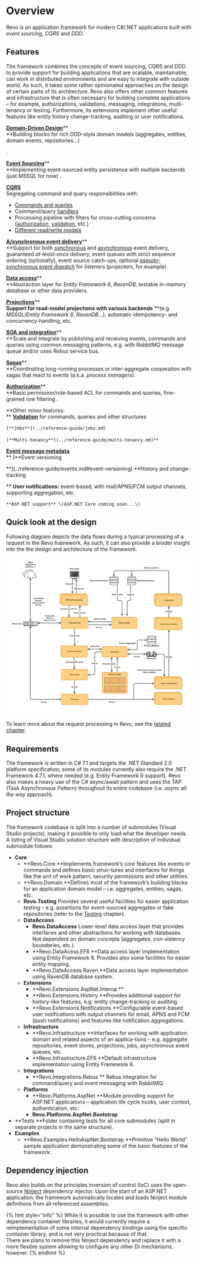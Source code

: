 # Overview

Revo is an application framework for modern C\#/.NET applications built with _event sourcing_, _CQRS_ and _DDD_.

## Features

 The framework combines the concepts of event sourcing, CQRS and DDD to provide support for building applications that are scalable, maintainable, can work in distributed environments and are easy to integrate with outside world. As such, it takes some rather opinionated approaches on the design of certain parts of its architecture. Revo also offers other common features and infrastructure that is often necessary for building complete applications – for example, authorizations, validations, messaging, integrations, multi-tenancy or testing. Furthermore, its extensions implement other useful features like entity history change-tracking, auditing or user notifications.

[**Domain-Driven Design**](../reference-guide/domain-building-blocks.md)**  
**Building blocks for rich DDD-style domain models \(aggregates, entities, domain events, repositories...\)

.

[**Event Sourcing**](../reference-guide/events.md)**  
**Implementing event-sourced entity persistence with multiple backends \(just _MSSQL_ for now\)
.


[**CQRS**](../reference-guide/commands-and-queries.md)  
Segregating command and query responsibilities with:

* [Commands and queries
  ](../reference-guide/commands-and-queries.md#commands-queries)
* Command/query [handlers
  ](../reference-guide/commands-and-queries.md#command-query-handlers)
* Processing pipeline with filters for cross-cutting concerns \([authorization](../reference-guide/authorization.md), [validation](../reference-guide/validation.md), etc.\)
* [Different read/write models](../reference-guide/projections.md)

[**A/synchronous event delivery**](../reference-guide/events.md)**  
**Support for both [synchronous](../reference-guide/events.md#synchronous-event-processing) and [asynchronous](../reference-guide/events.md#asynchronous-event-processing) event delivery, guaranteed _at-least-once_ delivery, event queues with strict sequence ordering \(optionally\), event source catch-ups, optional [pseudo-synchronous event dispatch](../reference-guide/events.md#pseudo-synchronous-event-dispatch) for listeners \(projectors, for example\).

[**Data access**](../reference-guide/data-persistence.md)**  
**Abstraction layer for _Entity Framework 6_, _RavenDB,_ testable _in-memory database_ or other data providers.

[**Projections**](../reference-guide/projections.md)**  
**Support for read-model projections with various backends** **\(e.g. _MSSQL_/_Entity Framework 6_, _RavenDB_...\), automatic idempotency- and concurrency-handling, etc.

[**SOA and integration**](../reference-guide/integrations.md)**  
**Scale and integrate by publishing and receiving events, commands and queries using common messaging patterns, e.g. with _RabbitMQ_ message queue and/or uses _Rebus_ service bus.

[**Sagas**](../reference-guide/sagas.md)**  
**Coordinating long-running processes or inter-aggregate cooperation with sagas that react to events \(a.k.a. _process managers_\).

[**Authorization**](../reference-guide/authorization.md)**  
**Basic permission/role-based ACL for commands and queries, fine-grained row filtering
.

**Other minor features:  
**	[**Validation**](../reference-guide/validation.md) for commands, queries and other structures
  
	[**Jobs**](../reference-guide/jobs.md)
  
	[**Multi-tenancy**](../reference-guide/multi-tenancy.md)**  
**[	**Event message metadata**](../reference-guide/events.md#event-messages-and-metadata)**  
**	[**Event versioning
  
**](../reference-guide/events.md#event-versioning)	**History and change-tracking
  
**	**User notifications:** event-based, with mail/APNS/FCM output channels, supporting aggregation, etc.
  
	**ASP.NET support** \(ASP.NET Core coming soon...\)

## Quick look at the design

Following diagram depicts the data flows during a typical processing of a request in the Revo framework. As such, it can also provide a broder insight into the the design and architecture of the framework.

![Data flows during a typical request processing in Revo.](../.gitbook/assets/revo_request_processing_data_flows-3%20%282%29.png)

To learn more about the request processing in Revo, see the [related chapter](../reference-guide/request-life-cycle.md).

## Requirements

The framework is written in C\# 7.1 and targets the .NET Standard 2.0 platform specification; some of its modules currently also require the .NET Framework 4.7.1, where needed \(e.g. Entity Framework 6 support\). Revo also makes a heavy use of the C\# async/await pattern and uses the TAP \(Task Asynchronous Pattern\) throughout its entire codebase \(i.e. _async all the way_ approach\).

## Project structure

The framework codebase is split into a number of submodules \(Visual Studio projects\), making it possible to only load what the developer needs. A listing of Visual Studio solution structure with description of individual submodule follows:

* **Core**
  * **Revo.Core **Implements framework’s core features like events or commands and defines basic struc-tures and interfaces for things like the unit of work pattern, security permissions and other utilities.
  * **Revo.Domain **Defines most of the framework’s building blocks for an application domain model – i.e. aggregates, entities, sagas, etc.
  * **Revo.Testing** Provides several useful facilities for easier application testing – e.g. assertions for event-sourced aggregates or fake repositories \(refer to the [Testing](../reference-guide/testing.md) chapter\).
  * **DataAccess**
    * **Revo.DataAccess** Lower-level data access layer that provides interfaces and other abstractions for working with databases. Not dependent on domain concepts \(aggregates, con-sistency boundaries, etc.\).
    * **Revo.DataAcess.EF6
       **Data access layer implementation using Entity Framework 6. Provides also some facilities for easier entity mapping.
    * **Revo.DataAccess.Raven **Data access layer implementation using RavenDB database system.
  * **Extensions**
    * **Revo.Extensions.AspNet.Interop
      **
    * **Revo.Extensions.History **Provides additional support for history-like features, e.g. entity change-tracking or auditing.
    * **Revo.Extensions.Notifications **Configurable event-based user notifications with output channels for email, APNS and FCM \(push notifications\) and features like notification aggregations.
  * **Infrastructure**
    * **Revo.Infrastructure **Interfaces for working with application domain and related aspects of an applica-tions – e.g. aggregate repositories, event stores, projections, jobs, asynchronous event queues, etc.
    * **Revo.Infrastructure.EF6 **Default infrastructure implementation using Entity Framework 6.
  * **Integrations**
    *  **Revo.Integrations.Rebus ** Rebus integration for command/query and event messaging with RabbitMQ.
  * **Platforms**
    * **Revo.Platforms.AspNet **Module providing support for ASP.NET applications – application life cycle hooks, user context, authentication, etc.
    * **Revo.Platforms.AspNet.Bootstrap**
* **Tests **Folder containing tests for all core submodules \(split in separate projects in the same structure\).
* **Examples**
  * **Revo.Examples.HelloAspNet.Bootstrap **Primitive “Hello World” sample application demonstrating some of the basic features of the framework.

## Dependency injection

Revo also builds on the principles inversion of control \(IoC\) uses the open-source [Ninject](http://www.ninject.org/) dependency injector. Upon the start of an ASP.NET application, the framework automatically locates and loads Ninject module definitions from all referenced assemblies.

{% hint style="info" %}
While it is possible to use the framework with other dependency container libraries, it would currently require a reimplementation of some internal dependency bindings using the specific container library, and is not very practical because of that.  
There are plans to remove this Ninject dependency and replace it with a more flexible system allowing to configure any other DI mechanisms, however.
{% endhint %}



